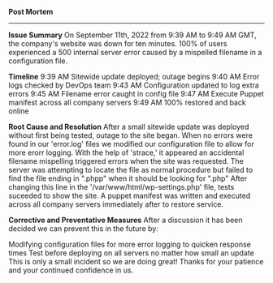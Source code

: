 <strong> Post Mortem </strong>
<hr>

<strong>Issue Summary</strong>
On September 11th, 2022 from 9:39 AM to 9:49 AM GMT, the company's website was down for ten minutes. 100% of users experienced a 500 internal server error caused by a mispelled filename in a configuration file.

<strong>Timeline</strong>
9:39 AM Sitewide update deployed; outage begins
9:40 AM Error logs checked by DevOps team
9:43 AM Configuration updated to log extra errors
9:45 AM Filename error caught in config file
9:47 AM Execute Puppet manifest across all company servers
9:49 AM 100% restored and back online

<strong>Root Cause and Resolution</strong>
After a small sitewide update was deployed without first being tested, outage to the site began. When no errors were found in our 'error.log' files we modified our configuration file to allow for more erorr logging. With the help of 'strace,' it appeared an accidental filename mispelling triggered errors when the site was requested. The server was attempting to locate the file as normal procedure but failed to find the file ending in ".phpp" when it should be looking for ".php" After changing this line in the '/var/www/html/wp-settings.php' file, tests suceeded to show the site. A puppet manifest was written and executed across all company servers immediately after to restore service.

<strong>Corrective and Preventative Measures</strong>
After a discussion it has been decided we can prevent this in the future by:

Modifying configuration files for more error logging to quicken response times
Test before deploying on all servers no matter how small an update This is only a small incident so we are doing great! Thanks for your patience and your continued confidence in us.
